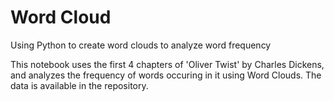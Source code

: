 # Word Cloud
Using Python to create word clouds to analyze word frequency 

This notebook uses the first 4 chapters of 'Oliver Twist' by Charles Dickens, and analyzes the frequency of words occuring in it using Word Clouds. The data
is available in the repository.
